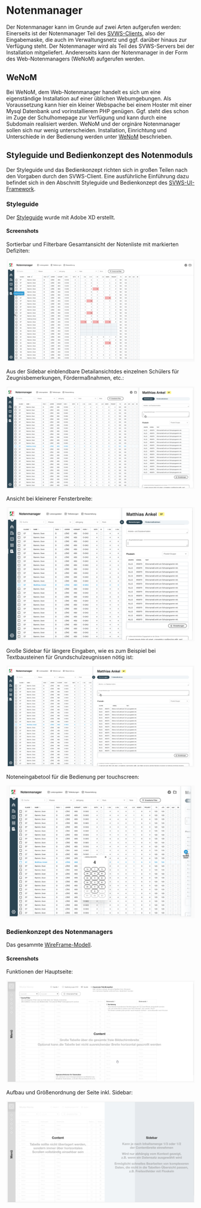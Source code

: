 # Notenmanager

Der Notenmanager kann im Grunde auf zwei Arten aufgerufen werden: 
Einerseits ist der Notenmanager Teil des [SVWS-Clients](index.md), also der Eingabemaske, die auch im Verwaltungsnetz und ggf. darüber hinaus zur Verfügung steht. 
Der Notenmanager wird als Teil des SVWS-Servers bei der Installation mitgeliefert. 
Andererseits kann der Notenmanager in der Form des Web-Notenmanagers (WeNoM) aufgerufen werden. 

## WeNoM

Bei WeNoM, dem Web-Notenmanager handelt es sich um eine eigenständige Installation auf einer üblichen Webumgebungen. 
Als Voraussetzung kann hier ein kleiner Webspache bei einem Hoster mit einer Mysql Datenbank und vorinstallierem PHP genügen. 
Ggf. steht dies schon im Zuge der Schulhomepage zur Verfügung und kann durch eine Subdomain realisiert werden.
WeNoM und der orginäre Notenmanager sollen sich nur wenig unterscheiden. Installation, Einrichtung und Unterschiede in der Bedienung werden unter [WeNoM](WeNoM.md) beschrieben. 

## Styleguide und Bedienkonzept des Notenmoduls

Der Styleguide und das Bedienkonzept richten sich in großen Teilen nach den Vorgaben durch den SVWS-Client. Eine ausführliche Einführung dazu befindet sich in den Abschnitt Styleguide und Bedienkonzept des [SVWS-UI-Framework](../SVWS-UI-Framework/index.md).

### Styleguide

Der [Styleguide](https://xd.adobe.com/view/04217600-e7ff-4dfd-a433-806082ab30bc-5172/screen/bd3cd73f-1a58-4844-b1e2-32f3b98a684d) wurde mit Adobe XD erstellt.

#### Screenshots

Sortierbar und Filterbare Gesamtansicht der Notenliste mit markierten Defiziten:

![WeNoM_005](./graphics/WeNoM_005.png)

Aus der Sidebar einblendbare Detailansichtdes einzelnen Schülers für Zeugnisbemerkungen, Fördermaßnahmen, etc.: 

![WeNoM_006](./graphics/WeNoM_006.png)

Ansicht bei kleinerer Fensterbreite: 

![WeNoM_009](./graphics/WeNoM_009.png)


Große Sidebar für längere Eingaben, wie es zum Beispiel bei Textbausteinen für Grundschulzeugnissen nötig ist:

![WeNoM_007](./graphics/WeNoM_007.png)

Noteneingabetool für die Bedienung per touchscreen: 

![WeNoM_008](./graphics/WeNoM_008.png)



### Bedienkonzept des Notenmanagers

Das gesammte [WireFrame-Modell](https://xd.adobe.com/view/6d18872d-ab80-40ca-a57b-929c9f649297-384b/).

#### Screenshots

Funktionen der Hauptseite:

![WeNoM_001](./graphics/WeNoM_001.png)

Aufbau und Größenordnung der Seite inkl. Sidebar:

![WeNoM_002](./graphics/WeNoM_002.png)

